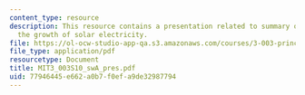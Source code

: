 ```yaml
---
content_type: resource
description: This resource contains a presentation related to summary of options for
  the growth of solar electricity.
file: https://ol-ocw-studio-app-qa.s3.amazonaws.com/courses/3-003-principles-of-engineering-practice-spring-2010/77946445e662a0b7f0efa9de32987794_MIT3_003S10_swA_pres.pdf
file_type: application/pdf
resourcetype: Document
title: MIT3_003S10_swA_pres.pdf
uid: 77946445-e662-a0b7-f0ef-a9de32987794
---
```

